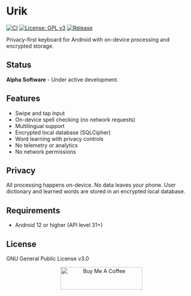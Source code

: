 # Urik

[![CI](https://github.com/urikdev/Urik/actions/workflows/ci.yml/badge.svg)](https://github.com/urikdev/Urik/actions)
[![License: GPL v3](https://img.shields.io/badge/License-GPLv3-blue.svg)](https://www.gnu.org/licenses/gpl-3.0)
[![Release](https://img.shields.io/github/v/release/urikdev/Urik?include_prereleases)](https://github.com/urikdev/Urik/releases)

Privacy-first keyboard for Android with on-device processing and encrypted storage.

## Status

**Alpha Software** - Under active development.

## Features

- Swipe and tap input
- On-device spell checking (no network requests)
- Multilingual support
- Encrypted local database (SQLCipher)
- Word learning with privacy controls
- No telemetry or analytics
- No network permissions

## Privacy

All processing happens on-device. No data leaves your phone. User dictionary and learned words are stored in an encrypted local database.


## Requirements

- Android 12 or higher (API level 31+)

## License

GNU General Public License v3.0

<p align="center"><a href="https://www.buymeacoffee.com/urikdevelopment" target="_blank"><img src="https://cdn.buymeacoffee.com/buttons/v2/default-yellow.png" alt="Buy Me A Coffee" style="height: 60px !important;width: 217px !important;" ></a></p>